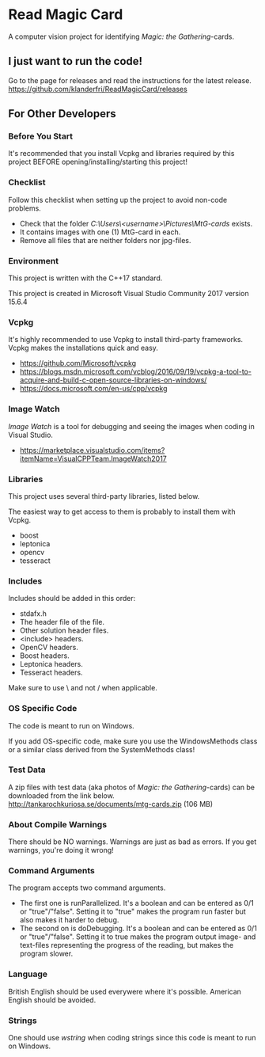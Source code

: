 # Read Magic Card
A computer vision project for identifying *Magic: the Gathering*-cards.

## I just want to run the code!
Go to the page for releases and read the instructions for the latest release.
https://github.com/klanderfri/ReadMagicCard/releases

## For Other Developers

### Before You Start
It's recommended that you install Vcpkg and libraries required by this project
BEFORE opening/installing/starting this project!

### Checklist
Follow this checklist when setting up the project to avoid non-code problems.
 * Check that the folder *C:\Users\\&lt;username&gt;\Pictures\MtG-cards* exists.
 * It contains images with one (1) MtG-card in each.
 * Remove all files that are neither folders nor jpg-files.
 
### Environment
This project is written with the C++17 standard.

This project is created in Microsoft Visual Studio Community 2017 version 15.6.4

### Vcpkg
It's highly recommended to use Vcpkg to install third-party frameworks.
Vcpkg makes the installations quick and easy.
 * https://github.com/Microsoft/vcpkg
 * https://blogs.msdn.microsoft.com/vcblog/2016/09/19/vcpkg-a-tool-to-acquire-and-build-c-open-source-libraries-on-windows/
 * https://docs.microsoft.com/en-us/cpp/vcpkg


### Image Watch
*Image Watch* is a tool for debugging and seeing the images when coding in Visual Studio.
 * https://marketplace.visualstudio.com/items?itemName=VisualCPPTeam.ImageWatch2017

### Libraries
This project uses several third-party libraries, listed below.

The easiest way to get access to them is probably to install them with Vcpkg.
 * boost
 * leptonica
 * opencv
 * tesseract

### Includes
Includes should be added in this order:
 * stdafx.h
 * The header file of the file.
 * Other solution header files.
 * &lt;include&gt; headers.
 * OpenCV headers.
 * Boost headers.
 * Leptonica headers.
 * Tesseract headers.
 
 Make sure to use \ and not / when applicable.

### OS Specific Code
The code is meant to run on Windows.

If you add OS-specific code, make sure you use the WindowsMethods class or
a similar class derived from the SystemMethods class!

### Test Data
A zip files with test data (aka photos of *Magic: the Gathering*-cards) can be downloaded from the link below.
http://tankarochkuriosa.se/documents/mtg-cards.zip (106 MB)

### About Compile Warnings
There should be NO warnings. Warnings are just as bad as errors. If you get warnings, you're doing it wrong!

### Command Arguments
The program accepts two command arguments.
 * The first one is runParallelized. It's a boolean and can be entered as 0/1 or "true"/"false". Setting it to "true" makes the program run faster but also makes it harder to debug.
 * The second on is doDebugging. It's a boolean and can be entered as 0/1 or "true"/"false". Setting it to true makes the program output image- and text-files representing the progress of the reading, but makes the program slower.
 
 ### Language
 British English should be used everywere where it's possible. American English should be avoided.
 
 ### Strings
 One should use *wstring* when coding strings since this code is meant to run on Windows.

